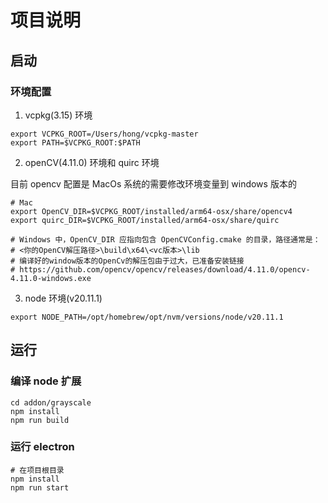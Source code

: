 # 项目说明

## 启动

### 环境配置

1. vcpkg(3.15) 环境

```
export VCPKG_ROOT=/Users/hong/vcpkg-master
export PATH=$VCPKG_ROOT:$PATH
```

2. openCV(4.11.0) 环境和 quirc 环境

目前 opencv 配置是 MacOs 系统的需要修改环境变量到 windows 版本的

```
# Mac
export OpenCV_DIR=$VCPKG_ROOT/installed/arm64-osx/share/opencv4
export quirc_DIR=$VCPKG_ROOT/installed/arm64-osx/share/quirc

# Windows 中，OpenCV_DIR 应指向包含 OpenCVConfig.cmake 的目录，路径通常是：
# <你的OpenCV解压路径>\build\x64\<vc版本>\lib
# 编译好的window版本的OpenCv的解压包由于过大，已准备安装链接
# https://github.com/opencv/opencv/releases/download/4.11.0/opencv-4.11.0-windows.exe
```

3. node 环境(v20.11.1)

```
export NODE_PATH=/opt/homebrew/opt/nvm/versions/node/v20.11.1
```

## 运行

### 编译 node 扩展

```
cd addon/grayscale
npm install
npm run build
```

### 运行 electron

```
# 在项目根目录
npm install
npm run start
```
